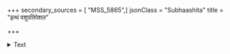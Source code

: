 +++
secondary_sources = [ "MSS_5865",]
jsonClass = "Subhaashita"
title = "इत्थं पशुपतिपेशल"

+++

<details><summary>Text</summary>

इत्थं पशुपतिपेशल- पाशकलीलाप्रयुक्तवक्रोक्तेः।  
हर्षवशतरलतारकम् आननमव्याद् भवान्या वः॥
</details>
